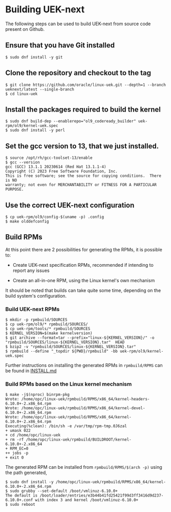 # Building UEK-next

The following steps can be used to build UEK-next from source code present on Github.

## Ensure that you have Git installed

```
$ sudo dnf install -y git
```

## Clone the repository and checkout to the tag

```
$ git clone https://github.com/oracle/linux-uek.git --depth=1 --branch ueknext/latest --single-branch
$ cd linux-uek
```

## Install the packages required to build the kernel

```
$ sudo dnf build-dep --enablerepo="ol9_codeready_builder" uek-rpm/ol9/kernel-uek.spec
$ sudo dnf install -y perl
```

## Set the gcc version to 13, that we just installed.

```
$ source /opt/rh/gcc-toolset-13/enable
$ gcc --version
gcc (GCC) 13.1.1 20230614 (Red Hat 13.1.1-4)
Copyright (C) 2023 Free Software Foundation, Inc.
This is free software; see the source for copying conditions.  There is NO
warranty; not even for MERCHANTABILITY or FITNESS FOR A PARTICULAR PURPOSE.
```


## Use the correct UEK-next configuration

```
$ cp uek-rpm/ol9/config-$(uname -p) .config
$ make olddefconfig
```

## Build RPMs

At this point there are 2 possibilities for generating the RPMs, it is possible to:

- Create UEK-next specification RPMs, recommended if intending to report any issues

- Create an all-in-one RPM, using the Linux kernel's own mechanism

It should be noted that builds can take quite some time, depending on the build system's configuration.


### Build UEK-next RPMs

```
$ mkdir -p rpmbuild/SOURCES
$ cp uek-rpm/ol9/* rpmbuild/SOURCES/
$ cp uek-rpm/tools/* rpmbuild/SOURCES
$ KERNEL_VERSION=$(make kernelversion)
$ git archive --format=tar --prefix="linux-${KERNEL_VERSION}/" -o "rpmbuild/SOURCES/linux-${KERNEL_VERSION}.tar"  HEAD
$ bzip2 -v "rpmbuild/SOURCES/linux-${KERNEL_VERSION}.tar"
$ rpmbuild --define "_topdir ${PWD}/rpmbuild" -bb uek-rpm/ol9/kernel-uek.spec
```

Further instructions on installing the generated RPMs in `rpmbuild/RPMS` can be found in [INSTALL.md](INSTALL.md)

### Build RPMs based on the Linux kernel mechanism

```
$ make -j$(nproc) binrpm-pkg
Wrote: /home/opc/linux-uek/rpmbuild/RPMS/x86_64/kernel-headers-6.10.0+-2.x86_64.rpm
Wrote: /home/opc/linux-uek/rpmbuild/RPMS/x86_64/kernel-devel-6.10.0+-2.x86_64.rpm
Wrote: /home/opc/linux-uek/rpmbuild/RPMS/x86_64/kernel-6.10.0+-2.x86_64.rpm
Executing(%clean): /bin/sh -e /var/tmp/rpm-tmp.0J6zal
+ umask 022
+ cd /home/opc/linux-uek
+ rm -rf /home/opc/linux-uek/rpmbuild/BUILDROOT/kernel-6.10.0+-2.x86_64
+ RPM_EC=0
++ jobs -p
+ exit 0
```

The generated RPM can be installed from `rpmbuild/RPMS/$(arch -p)` using the path generated,

```
$ sudo dnf install -y /home/opc/linux-uek/rpmbuild/RPMS/x86_64/kernel-6.10.0+-2.x86_64.rpm
$ sudo grubby --set-default /boot/vmlinuz-6.10.0+
The default is /boot/loader/entries/e3b44b41fd25421f99d3ff3416d9d237-6.10.0+.conf with index 3 and kernel /boot/vmlinuz-6.10.0+
$ sudo reboot
```
